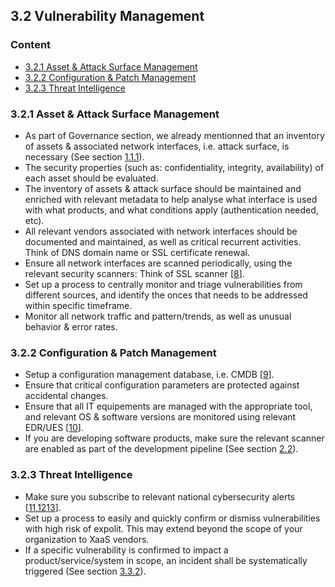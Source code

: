 ## 3.2 Vulnerability Management

### Content
* [3.2.1 Asset & Attack Surface Management](#321-asset--attack-surface-management)
* [3.2.2 Configuration & Patch Management](#322-configuration--patch-management)
* [3.2.3 Threat Intelligence](#323-threat-intelligence)

### 3.2.1 Asset & Attack Surface Management
- As part of Governance section, we already mentionned that an inventory of assets & associated network interfaces, i.e. attack surface, is necessary (See section [1.1.1](../1-gov/1-1-program-and-metrics.md#111-scope--business-context)).
- The security properties (such as: confidentiality, integrity, availability) of each asset should be evaluated.
- The inventory of assets & attack surface should be maintained and enriched with relevant metadata to help analyse what interface is used with what products, and what conditions apply (authentication needed, etc).
- All relevant vendors associated with network interfaces should be documented and maintained, as well as critical recurrent activities. Think of DNS domain name or SSL certificate renewal.
- Ensure all network interfaces are scanned periodically, using the relevant security scanners: Think of SSL scanner [[8](../references.md#38-ssl-test)].
- Set up a process to centrally monitor and triage vulnerabilities from different sources, and identify the onces that needs to be addressed within specific timeframe.
- Monitor all network traffic and pattern/trends, as well as unusual behavior & error rates.

### 3.2.2 Configuration & Patch Management
- Setup a configuration management database, i.e. CMDB [[9](../references.md#39-cmdb)].
- Ensure that critical configuration parameters are protected against accidental changes.
- Ensure that all IT equipements are managed with the appropriate tool, and relevant OS & software versions are monitored using relevant EDR/UES [[10](../references.md#310-ues)].
- If you are developing software products, make sure the relevant scanner are enabled as part of the development pipeline (See section [2.2](../2-imp/2-2-product-security.md#224-secure-implementation)).

### 3.2.3 Threat Intelligence
- Make sure you subscribe to relevant national cybersecurity alerts [[11](../references.md#311-ncsc-early-warning),[12](../references.md#312-cisa-exploited-vulnerabilties)[13](../references.md#313-patch-this)].
- Set up a process to easily and quickly confirm or dismiss vulnerabilities with high risk of expolit. This may extend beyond the scope of your organization to XaaS vendors.
- If a specific vulnerability is confirmed to impact a product/service/system in scope, an incident shall be systematically triggered (See section [3.3.2](/3-3incident-management.md#332-containment-eradication--recovery)).
